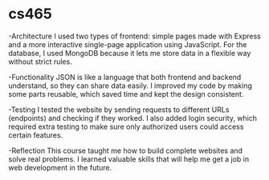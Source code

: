 # cs465

-Architecture
I used two types of frontend: simple pages made with Express and a more interactive single-page application using JavaScript. For the database, I used MongoDB because it lets me store data in a flexible way without strict rules.

-Functionality
JSON is like a language that both frontend and backend understand, so they can share data easily. I improved my code by making some parts reusable, which saved time and kept the design consistent.

-Testing
I tested the website by sending requests to different URLs (endpoints) and checking if they worked. I also added login security, which required extra testing to make sure only authorized users could access certain features.

-Reflection
This course taught me how to build complete websites and solve real problems. I learned valuable skills that will help me get a job in web development in the future.
